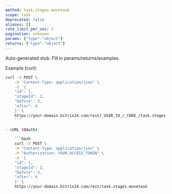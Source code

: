 ```yaml
---
method: task.stages.movetask
scope: task
deprecated: false
aliases: []
rate_limit_per_sec: 2
pagination: unknown
params: {"type":"object"}
returns: {"type":"object"}
---
```


Auto-generated stub. Fill in params/returns/examples.

Example (curl):

```bash
curl -X POST \
    -H "Content-Type: application/json" \
    -d '{
    "id": 1,
    "stageId": 2,
    "before": 3,
    "after": 4
    }' \
    https://your-domain.bitrix24.com/rest/_USER_ID_/_CODE_/task.stages.movetask
    ```

- cURL (OAuth)

    ```bash
    curl -X POST \
    -H "Content-Type: application/json" \
    -H "Authorization: YOUR_ACCESS_TOKEN" \
    -d '{
    "id": 1,
    "stageId": 2,
    "before": 3,
    "after": 4
    }' \
    https://your-domain.bitrix24.com/rest/task.stages.movetask
```
